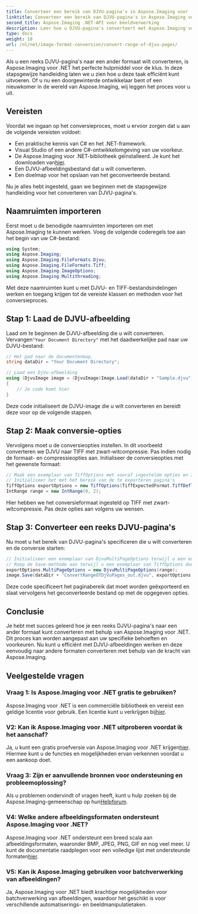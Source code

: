 ```yaml
---
title: Converteer een bereik van DJVU-pagina's in Aspose.Imaging voor .NET
linktitle: Converteer een bereik van DJVU-pagina's in Aspose.Imaging voor .NET
second_title: Aspose.Imaging .NET-API voor beeldverwerking
description: Leer hoe u DJVU-pagina's converteert met Aspose.Imaging voor .NET. Stapsgewijze handleiding voor efficiënte conversie van DJVU naar TIFF.
type: docs
weight: 18
url: /nl/net/image-format-conversion/convert-range-of-djvu-pages/
---
```


Als u een reeks DJVU-pagina's naar een ander formaat wilt converteren, is Aspose.Imaging voor .NET het perfecte hulpmiddel voor de klus. In deze stapsgewijze handleiding laten we u zien hoe u deze taak efficiënt kunt uitvoeren. Of u nu een doorgewinterde ontwikkelaar bent of een nieuwkomer in de wereld van Aspose.Imaging, wij leggen het proces voor u uit. 

## Vereisten

Voordat we ingaan op het conversieproces, moet u ervoor zorgen dat u aan de volgende vereisten voldoet:

- Een praktische kennis van C# en het .NET-framework.
- Visual Studio of een andere C#-ontwikkelomgeving van uw voorkeur.
-  De Aspose.Imaging voor .NET-bibliotheek geïnstalleerd. Je kunt het downloaden van[hier](https://releases.aspose.com/imaging/net/).
- Een DJVU-afbeeldingsbestand dat u wilt converteren.
- Een doelmap voor het opslaan van het geconverteerde bestand.

Nu je alles hebt ingesteld, gaan we beginnen met de stapsgewijze handleiding voor het converteren van DJVU-pagina's.

## Naamruimten importeren

Eerst moet u de benodigde naamruimten importeren om met Aspose.Imaging te kunnen werken. Voeg de volgende coderegels toe aan het begin van uw C#-bestand:

```csharp
using System;
using Aspose.Imaging;
using Aspose.Imaging.FileFormats.Djvu;
using Aspose.Imaging.FileFormats.Tiff;
using Aspose.Imaging.ImageOptions;
using Aspose.Imaging.Multithreading;
```

Met deze naamruimten kunt u met DJVU- en TIFF-bestandsindelingen werken en toegang krijgen tot de vereiste klassen en methoden voor het conversieproces.

## Stap 1: Laad de DJVU-afbeelding

 Laad om te beginnen de DJVU-afbeelding die u wilt converteren. Vervangen`"Your Document Directory"` met het daadwerkelijke pad naar uw DJVU-bestand:

```csharp
// Het pad naar de documentenmap.
string dataDir = "Your Document Directory";

// Laad een DjVu-afbeelding
using (DjvuImage image = (DjvuImage)Image.Load(dataDir + "Sample.djvu"))
{
    // Je code komt hier
}
```

Deze code initialiseert de DJVU-image die u wilt converteren en bereidt deze voor op de volgende stappen.

## Stap 2: Maak conversie-opties

Vervolgens moet u de conversieopties instellen. In dit voorbeeld converteren we DJVU naar TIFF met zwart-witcompressie. Pas indien nodig de formaat- en compressieopties aan. Initialiseer de conversieopties met het gewenste formaat:

```csharp
// Maak een exemplaar van TiffOptions met vooraf ingestelde opties en IntRange
// Initialiseer het met het bereik van de te exporteren pagina's
TiffOptions exportOptions = new TiffOptions(TiffExpectedFormat.TiffDeflateBw);
IntRange range = new IntRange(0, 2);
```

Hier hebben we het conversieformaat ingesteld op TIFF met zwart-witcompressie. Pas deze opties aan volgens uw wensen.

## Stap 3: Converteer een reeks DJVU-pagina's

Nu moet u het bereik van DJVU-pagina's specificeren die u wilt converteren en de conversie starten:

```csharp
// Initialiseer een exemplaar van DjvuMultiPageOptions terwijl u een exemplaar van IntRange doorgeeft
// Roep de Save-methode aan terwijl u een exemplaar van TiffOptions doorgeeft
exportOptions.MultiPageOptions = new DjvuMultiPageOptions(range);
image.Save(dataDir + "ConvertRangeOfDjVuPages_out.djvu", exportOptions);
```

Deze code specificeert het paginabereik dat moet worden geëxporteerd en slaat vervolgens het geconverteerde bestand op met de opgegeven opties.

## Conclusie

Je hebt met succes geleerd hoe je een reeks DJVU-pagina's naar een ander formaat kunt converteren met behulp van Aspose.Imaging voor .NET. Dit proces kan worden aangepast aan uw specifieke behoeften en voorkeuren. Nu kunt u efficiënt met DJVU-afbeeldingen werken en deze eenvoudig naar andere formaten converteren met behulp van de kracht van Aspose.Imaging.

## Veelgestelde vragen

### Vraag 1: Is Aspose.Imaging voor .NET gratis te gebruiken?

 Aspose.Imaging voor .NET is een commerciële bibliotheek en vereist een geldige licentie voor gebruik. Een licentie kunt u verkrijgen bij[hier](https://purchase.aspose.com/buy).

### V2: Kan ik Aspose.Imaging voor .NET uitproberen voordat ik het aanschaf?

 Ja, u kunt een gratis proefversie van Aspose.Imaging voor .NET krijgen[hier](https://releases.aspose.com/). Hiermee kunt u de functies en mogelijkheden ervan verkennen voordat u een aankoop doet.

### Vraag 3: Zijn er aanvullende bronnen voor ondersteuning en probleemoplossing?

 Als u problemen ondervindt of vragen heeft, kunt u hulp zoeken bij de Aspose.Imaging-gemeenschap op hun[Helpforum](https://forum.aspose.com/).

### V4: Welke andere afbeeldingsformaten ondersteunt Aspose.Imaging voor .NET?

 Aspose.Imaging voor .NET ondersteunt een breed scala aan afbeeldingsformaten, waaronder BMP, JPEG, PNG, GIF en nog veel meer. U kunt de documentatie raadplegen voor een volledige lijst met ondersteunde formaten[hier](https://reference.aspose.com/imaging/net/).

### V5: Kan ik Aspose.Imaging gebruiken voor batchverwerking van afbeeldingen?

Ja, Aspose.Imaging voor .NET biedt krachtige mogelijkheden voor batchverwerking van afbeeldingen, waardoor het geschikt is voor verschillende automatiserings- en beeldmanipulatietaken.